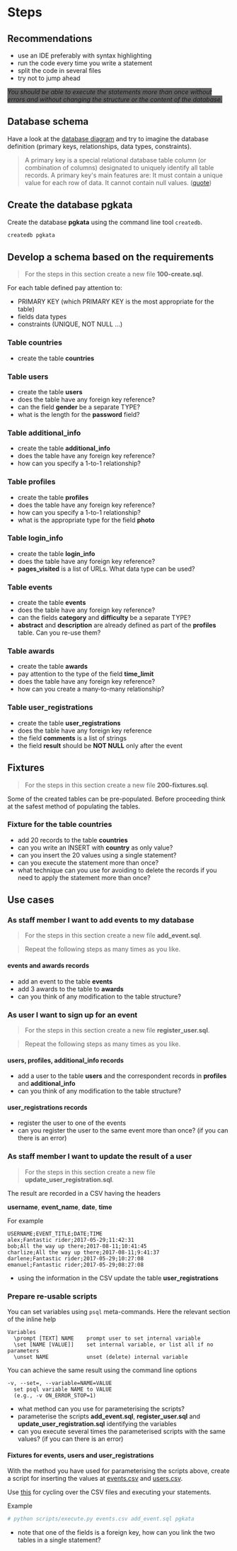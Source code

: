 # Steps

## Recommendations

* use an IDE preferably with syntax highlighting
* run the code every time you write a statement
* split the code in several files
* try not to jump ahead

<span style="background-color:#666666">_You should be able to execute the statements more than once without errors and
without changing the structure or the content of the database._</span>

## Database schema

Have a look at the [database diagram](assets/diagram.png) and try to imagine the
database definition (primary keys, relationships, data types, constraints).

> A primary key is a special relational database table column (or combination of columns)
  designated to uniquely identify all table records. A primary key's main features
  are: It must contain a unique value for each row of data. It cannot contain null values.
  ([quote](https://www.techopedia.com/definition/5547/primary-key))

## Create the database __pgkata__

Create the database __pgkata__ using the command line tool `createdb`.

```bash
createdb pgkata
```

## Develop a schema based on the requirements

> For the steps in this section create a new file __100-create.sql__.

For each table defined pay attention to:

* PRIMARY KEY (which PRIMARY KEY is the most appropriate for the table)
* fields data types
* constraints (UNIQUE, NOT NULL ...)

### Table __countries__

* create the table __countries__

### Table __users__

* create the table __users__
* does the table have any foreign key reference?
* can the field __gender__ be a separate TYPE?
* what is the length for the __password__ field?

### Table __additional_info__

* create the table __additional_info__
* does the table have any foreign key reference?
* how can you specify a 1-to-1 relationship?

### Table __profiles__

* create the table __profiles__
* does the table have any foreign key reference?
* how can you specify a 1-to-1 relationship?
* what is the appropriate type for the field __photo__

### Table __login_info__

* create the table __login_info__
* does the table have any foreign key reference?
* __pages_visited__ is a list of URLs. What data type can be used?

### Table __events__

* create the table __events__
* does the table have any foreign key reference?
* can the fields __category__ and __difficulty__ be a separate TYPE?
* __abstract__ and __description__ are already defined as part of the
  __profiles__ table. Can you re-use them?

### Table __awards__

* create the table __awards__
* pay attention to the type of the field __time_limit__
* does the table have any foreign key reference?
* how can you create a many-to-many relationship?  

### Table __user_registrations__

* create the table __user_registrations__
* does the table have any foreign key reference
* the field __comments__ is a list of strings
* the field __result__ should be __NOT NULL__ only after the event

## Fixtures

> For the steps in this section create a new file __200-fixtures.sql__.

Some of the created tables can be pre-populated. Before proceeding think at
the safest method of populating the tables.

### Fixture for the table __countries__

* add 20 records to the table __countries__
* can you write an INSERT with __country__ as only value?
* can you insert the 20 values using a single statement?
* can you execute the statement more than once?
* what technique can you use for avoiding to delete the records if you need to
  apply the statement more than once?

## Use cases

### As staff member I want to add events to my database

> For the steps in this section create a new file __add_event.sql__.

> Repeat the following steps as many times as you like.

#### __events__ and __awards__ records

* add an event to the table __events__
* add 3 awards to the table to __awards__
* can you think of any modification to the table structure?

### As user I want to sign up for an event

> For the steps in this section create a new file __register_user.sql__.

> Repeat the following steps as many times as you like.

#### __users__, __profiles__, __additional_info__ records

* add a user to the table __users__ and the correspondent records in
  __profiles__ and __additional_info__
* can you think of any modification to the table structure?

#### __user_registrations__ records

* register the user to one of the events
* can you register the user to the same event more than once?
  (if you can there is an error)

### As staff member I want to update the result of a user

> For the steps in this section create a new file __update_user_registration.sql__.

The result are recorded in a CSV having the headers

__username__, __event_name__, __date__, __time__

For example

```text
USERNAME;EVENT_TITLE;DATE;TIME
alex;Fantastic rider;2017-05-29;11:42:31
bob;All the way up there;2017-08-11;10:41:45
charlize;All the way up there;2017-08-11;9:41:37
darlene;Fantastic rider;2017-05-29;10:27:08
emanuel;Fantastic rider;2017-05-29;08:27:08
```

* using the information in the CSV update the table __user_registrations__

### Prepare re-usable scripts

You can set variables using `psql` meta-commands. Here the relevant section of
the inline help

```
Variables
  \prompt [TEXT] NAME    prompt user to set internal variable
  \set [NAME [VALUE]]    set internal variable, or list all if no parameters
  \unset NAME            unset (delete) internal variable
```

You can achieve the same result using the command line options

```
-v, --set=, --variable=NAME=VALUE
  set psql variable NAME to VALUE
  (e.g., -v ON_ERROR_STOP=1)
```

* what method can you use for parameterising the scripts?
* parameterise the scripts __add_event.sql__, __register_user.sql__ and
  __update_user_registration.sql__ identifying the variables
* can you execute several times the parameterised scripts with the same values?
  (if you can there is an error)

#### Fixtures for __events__, __users__ and __user_registrations__

With the method you have used for parameterising the scripts above, create a
script for inserting the values at [events.csv](csvs/events.csv) and
[users.csv](csvs/users.csv).

Use [this](scripts/execute.py) for cycling over the CSV files and executing your
statements.

Example

```bash
# python scripts/execute.py events.csv add_event.sql pgkata
```

* note that one of the fields is a foreign key, how can you link the two tables
  in a single statement?
